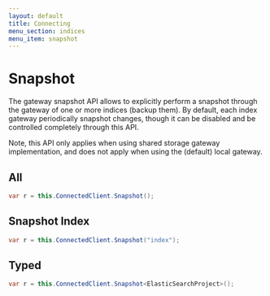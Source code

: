 ```yaml
---
layout: default
title: Connecting
menu_section: indices
menu_item: snapshot
---
```


# Snapshot

The gateway snapshot API allows to explicitly perform a snapshot through the gateway of one or more indices (backup them). By default, each index gateway periodically snapshot changes, though it can be disabled and be controlled completely through this API.

Note, this API only applies when using shared storage gateway implementation, and does not apply when using the (default) local gateway.

## All
```C#
var r = this.ConnectedClient.Snapshot();
```

## Snapshot Index 
```C#
var r = this.ConnectedClient.Snapshot("index");
```

## Typed
```C#
var r = this.ConnectedClient.Snapshot<ElasticSearchProject>();
```
